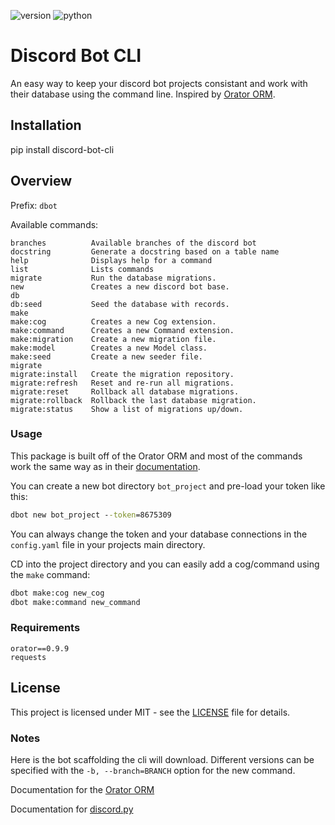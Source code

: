 ![version](https://img.shields.io/badge/version-0.6.0-orange)
![python](https://img.shields.io/badge/python-3.6|3.7-blue)

# Discord Bot CLI

An easy way to keep your discord bot projects consistant and work with their database using the command line. Inspired by [Orator ORM](https://github.com/sdispater/orator).

## Installation 

pip install discord-bot-cli

## Overview
Prefix: `dbot`

Available commands:
```
branches          Available branches of the discord bot
docstring         Generate a docstring based on a table name
help              Displays help for a command
list              Lists commands
migrate           Run the database migrations.
new               Creates a new discord bot base.
db
db:seed           Seed the database with records.
make
make:cog          Creates a new Cog extension.
make:command      Creates a new Command extension.
make:migration    Create a new migration file.
make:model        Creates a new Model class.
make:seed         Create a new seeder file.
migrate
migrate:install   Create the migration repository.
migrate:refresh   Reset and re-run all migrations.
migrate:reset     Rollback all database migrations.
migrate:rollback  Rollback the last database migration.
migrate:status    Show a list of migrations up/down.
```

### Usage
This package is built off of the Orator ORM and most of the commands work the same way as in their [documentation](https://orator-orm.com/docs/0.9/). 

You can create a new bot directory `bot_project` and pre-load your token like this:
```cmd
dbot new bot_project --token=8675309 
```
You can always change the token and your database connections in the `config.yaml` file in your projects main directory.

CD into the project directory and you can easily add a cog/command using the `make` command:
```cmd
dbot make:cog new_cog
dbot make:command new_command
```

### Requirements

```
orator==0.9.9
requests
```


## License

This project is licensed under MIT - see the [LICENSE](LICENSE) file for details.

### Notes

Here is the bot scaffolding the cli will download. Different versions can be specified with the `-b, --branch=BRANCH` option for the new command.

Documentation for the [Orator ORM](https://orator-orm.com/docs/0.9/)

Documentation for [discord.py](https://discordpy.readthedocs.io/en/latest/)
